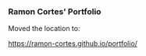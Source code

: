 ### Ramon Cortes' Portfolio

Moved the location to:

<a href="https://ramon-cortes.github.io/portfolio/">https://ramon-cortes.github.io/portfolio/</a>
